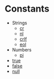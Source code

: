# Constants

- Strings
    - [cr](cr)
    - [nl](nl)
    - [crlf](crlf)
    - [eol](eol)
- Numbers
    - [pi](pi)
- [true](true)
- [false](false)
- [null](null)
